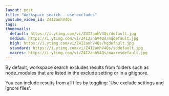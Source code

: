 ```yaml
---
layout: post
title: "Workspace search — use excludes"
youtube_video_id: Z4I2anhV4Qs
tags:
thumbnails:
  default: https://i.ytimg.com/vi/Z4I2anhV4Qs/default.jpg
  medium: https://i.ytimg.com/vi/Z4I2anhV4Qs/mqdefault.jpg
  high: https://i.ytimg.com/vi/Z4I2anhV4Qs/hqdefault.jpg
  standard: https://i.ytimg.com/vi/Z4I2anhV4Qs/sddefault.jpg
  maxres: https://i.ytimg.com/vi/Z4I2anhV4Qs/maxresdefault.jpg
---
```


By default, workspace search excludes results from folders such as node_modules that are listed in the exclude setting or in a gitignore.

You can include results from all files by toggling: 'Use exclude settings and ignore files'.
